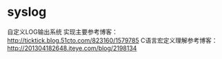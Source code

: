 # syslog
自定义LOG输出系统
实现主要参考博客：
http://ticktick.blog.51cto.com/823160/1579785
C语言宏定义理解参考博客：
http://201304182648.iteye.com/blog/2198134
